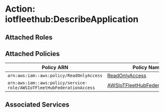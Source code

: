 # Action: iotfleethub:DescribeApplication

## Attached Roles

## Attached Policies

| Policy ARN | Policy Name |
|------------|-------------|
| `arn:aws:iam::aws:policy/ReadOnlyAccess` | [ReadOnlyAccess](../policies.md#readonlyaccess) |
| `arn:aws:iam::aws:policy/service-role/AWSIoTFleetHubFederationAccess` | [AWSIoTFleetHubFederationAccess](../policies.md#awsiotfleethubfederationaccess) |

## Associated Services


